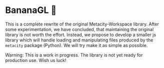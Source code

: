 # BananaGL 🍌

This is a complete rewrite of the original Metacity-Workspace library. After some experimentation, we have concluded, that maintaining the original library is not worth the effort. Instead, we propose to develop a smaller js library which will handle loading and manipulating files produced by the `metacity` package (Python). We will try make it as simple as possible.

Warning: This is a work in progress. The library is not yet ready for production use.
Wish us luck!